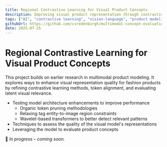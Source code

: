 ```yaml
---
title: Regional Contrastive Learning for Visual Product Concepts
description: Improving visual product representation through contrastive learning with regional grounding. Then, the fine-grained product representations are leveraged for predicting customer sentiment and response.
tags: ["AI", "contrastive learning", "vision-language", "product modeling", "representation learning"]
githubUrl: https://github.com/cvredenburgh/multimodal-concept-evaluation
date: 2025-07-25
---
```


# Regional Contrastive Learning for Visual Product Concepts

This project builds on earlier research in multimodal product modeling. It explores ways to enhance visual representation quality for fashion products by refining contrastive learning methods, token alignment, and evaluating latent visual relevance.

- Testing model architecture enhancements to improve performance
  - Organic token pruning methodologies
  - Relaxing tag entity-to-image region constraints
  - Wavelet-based transformers to better detect relevant patterns
- Techniques to assess the quality of the visual model's representations
- Leveraging the model to evaluate product concepts

🚧 *In progress – coming soon.*